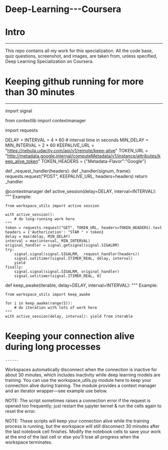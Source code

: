 # Deep-Learning---Coursera


# Intro
--------

This repo contains all my work for this specialization. All the code base, quiz questions, screenshot, and images, are taken from, unless specified, Deep Learning Specialization on Coursera.



# Keeping github running for more than 30 minutes 
-------
import signal

from contextlib import contextmanager

import requests


DELAY = INTERVAL = 4 * 60  # interval time in seconds
MIN_DELAY = MIN_INTERVAL = 2 * 60
KEEPALIVE_URL = "https://nebula.udacity.com/api/v1/remote/keep-alive"
TOKEN_URL = "http://metadata.google.internal/computeMetadata/v1/instance/attributes/keep_alive_token"
TOKEN_HEADERS = {"Metadata-Flavor":"Google"}


def _request_handler(headers):
    def _handler(signum, frame):
        requests.request("POST", KEEPALIVE_URL, headers=headers)
    return _handler


@contextmanager
def active_session(delay=DELAY, interval=INTERVAL):
    """
    Example:

    from workspace_utils import active session

    with active_session():
        # do long-running work here
    """
    token = requests.request("GET", TOKEN_URL, headers=TOKEN_HEADERS).text
    headers = {'Authorization': "STAR " + token}
    delay = max(delay, MIN_DELAY)
    interval = max(interval, MIN_INTERVAL)
    original_handler = signal.getsignal(signal.SIGALRM)
    try:
        signal.signal(signal.SIGALRM, _request_handler(headers))
        signal.setitimer(signal.ITIMER_REAL, delay, interval)
        yield
    finally:
        signal.signal(signal.SIGALRM, original_handler)
        signal.setitimer(signal.ITIMER_REAL, 0)


def keep_awake(iterable, delay=DELAY, interval=INTERVAL):
    """
    Example:

    from workspace_utils import keep_awake

    for i in keep_awake(range(5)):
        # do iteration with lots of work here
    """
    with active_session(delay, interval): yield from iterable
    
    
# Keeping your connection alive during long processes
   
    ------
Workspaces automatically disconnect when the connection is inactive for about 30 minutes, which includes inactivity while deep learning models are training. You can use the workspace_utils.py module here to keep your connection alive during training. The module provides a context manager and an iterator wrapper—see example use below.

NOTE: The script sometimes raises a connection error if the request is opened too frequently; just restart the jupyter kernel & run the cells again to reset the error.

NOTE: These scripts will keep your connection alive while the training process is running, but the workspace will still disconnect 30 minutes after the last notebook cell finishes. Modify the notebook cells to save your work at the end of the last cell or else you'll lose all progress when the workspace terminates.
